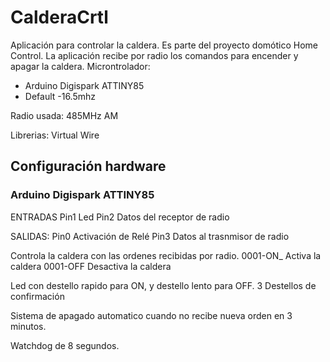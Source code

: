# CalderaCrtl
Aplicación para controlar la caldera.
Es parte del proyecto domótico Home Control.
La aplicación recibe por radio los comandos para encender y apagar la caldera.
Microntrolador:
 * Arduino Digispark ATTINY85
 * Default -16.5mhz
 
 Radio usada:
 485MHz AM
 
 Librerias:
Virtual Wire
 
 ## Configuración hardware
 ### Arduino Digispark ATTINY85
 ENTRADAS
 Pin1 Led
 Pin2 Datos del receptor de radio
 
 SALIDAS:
 Pin0 Activación de Relé
 Pin3 Datos al trasnmisor de radio


Controla la caldera con las ordenes recibidas por radio.
0001-ON_	Activa la caldera
0001-OFF	Desactiva la caldera

Led con destello rapido para ON, y destello lento para OFF.
3 Destellos de confirmación

Sistema de apagado automatico cuando no recibe nueva orden en 3 minutos.

Watchdog de 8 segundos.
 
